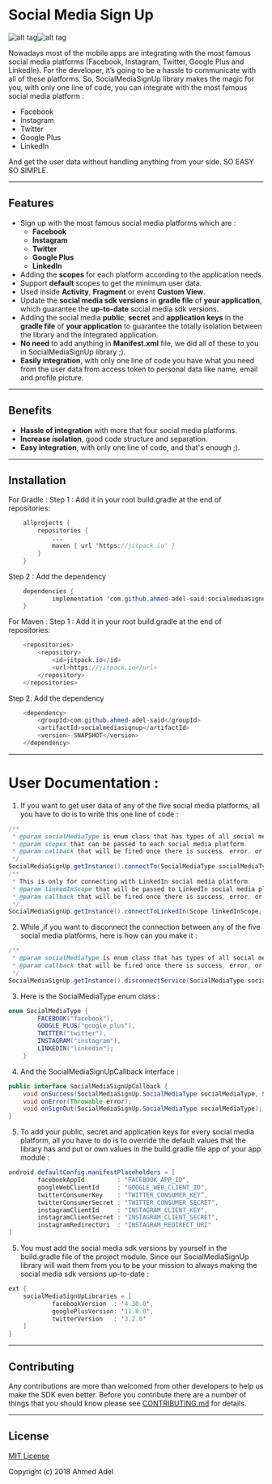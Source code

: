 # Social Media Sign Up

![alt tag](https://github.com/ahmed-adel-said/socialmediasignup/blob/master/screenshots/device-2018-02-18-001508.png)![alt tag](https://github.com/ahmed-adel-said/socialmediasignup/blob/master/screenshots/device-2018-02-18-001702.png)

Nowadays most of the mobile apps are integrating with the most famous social media platforms (Facebook, Instagram, Twitter, Google Plus and LinkedIn). For the developer, it’s going to be a hassle to communicate with all of these platforms.
So, SocialMediaSignUp library makes the magic for you, with only one line of code, you can integrate with the most famous social media platform :
- Facebook
- Instagram
- Twitter
- Google Plus
- LinkedIn

And get the user data without handling anything from your side.
SO EASY SO SIMPLE.

-----------------------------------------------------------------------------------------------------

## Features

- Sign up with the most famous social media platforms which are :
  - **Facebook**
  - **Instagram**
  - **Twitter**
  - **Google Plus**
  - **LinkedIn**
- Adding the **scopes** for each platform according to the application needs.
- Support **default** scopes to get the minimum user data.
- Used inside **Activity**, **Fragment** or event **Custom View**.
- Update the **social media sdk versions** in **gradle file** of **your application**, which guarantee the **up-to-date** social media sdk versions.
- Adding the social media **public**, **secret** and **application keys** in the **gradle file** of **your application** to guarantee the totally isolation between the library and the integrated application.
- **No need** to add anything in **Manifest.xml** file, we did all of these to you in SocialMediaSignUp library ;).
- **Easily integration**, with only one line of code you have what you need from the user data from access token to personal data like name, email and profile picture.
  
-----------------------------------------------------------------------------------------------------

## Benefits

- **Hassle of integration** with more that four social media platforms.
- **Increase isolation**, good code structure and separation.
- **Easy integration**, with only one line of code, and that's enough ;).

-----------------------------------------------------------------------------------------------------

## Installation

For Gradle :
Step 1 : Add it in your root build.gradle at the end of repositories:
```java
	allprojects {
		repositories {
			...
			maven { url 'https://jitpack.io' }
		}
	}
```
Step 2 : Add the dependency
```java
	dependencies {
	        implementation 'com.github.ahmed-adel-said:socialmediasignup:-SNAPSHOT'
	}
```
For Maven :
Step 1 : Add it in your root build.gradle at the end of repositories:
```java
	<repositories>
		<repository>
		    <id>jitpack.io</id>
		    <url>https://jitpack.io</url>
		</repository>
	</repositories>
```
Step 2. Add the dependency
```java
	<dependency>
	    <groupId>com.github.ahmed-adel-said</groupId>
	    <artifactId>socialmediasignup</artifactId>
	    <version>-SNAPSHOT</version>
	</dependency>
```

-----------------------------------------------------------------------------------------------------

# User Documentation :

1. If you want to get user data of any of the five social media platforms, all you have to do is to write this one line of code :
```java
/**
 * @param socialMediaType is enum class that has types of all social media platforms.
 * @param scopes that can be passed to each social media platform.
 * @param callback that will be fired once there is success, error, or sign out happens during the connection with any social media platform.
 */
SocialMediaSignUp.getInstance().connectTo(SocialMediaType socialMediaType, List<String> scopes, SocialMediaSignUpCallback callback);
/**
 * This is only for connecting with LinkedIn social media platform.
 * @param linkedInScope that will be passed to LinkedIn social media platform.
 * @param callback that will be fired once there is success, error, or sign out happened during the connection with LinkedIn social media platform.
 */
SocialMediaSignUp.getInstance().connectToLinkedIn(Scope linkedInScope, SocialMediaSignUpCallback callback);
```

2. While ,if you want to disconnect the connection between any of the five social media platforms, here is how can you make it :
```java
/**
 * @param socialMediaType is enum class that has types of all social media platforms.
 * @param callback that will be fired once there is success, error, or sign out happens during the connection with any social media platform.
 */
SocialMediaSignUp.getInstance().disconnectService(SocialMediaType socialMediaType, SocialMediaSignUpCallback callback);
```

3. Here is the SocialMediaType enum class :
```java
enum SocialMediaType {
        FACEBOOK("facebook"),
        GOOGLE_PLUS("google_plus"),
        TWITTER("twitter"),
        INSTAGRAM("instagram"),
        LINKEDIN("linkedin");
    }
```

4. And the SocialMediaSignUpCallback interface :
```java
public interface SocialMediaSignUpCallback {
    void onSuccess(SocialMediaSignUp.SocialMediaType socialMediaType, SocialMediaUser socialMediaUser);
    void onError(Throwable error);
    void onSignOut(SocialMediaSignUp.SocialMediaType socialMediaType);
}
```

5. To add your public, secret and application keys for every social media platform, all you have to do is to override the default values that the library has and put or own values in the build.gradle file app of your app module :
```java
android.defaultConfig.manifestPlaceholders = [
        facebookAppId         : "FACEBOOK_APP_ID",
        googleWebClientId     : "GOOGLE_WEB_CLIENT_ID",
        twitterConsumerKey    : "TWITTER_CONSUMER_KEY”,
        twitterConsumerSecret : "TWITTER_CONSUMER_SECRET",
        instagramClientId     : "INSTAGRAM_CLIENT_KEY",
        instagramClientSecret : "INSTAGRAM_CLIENT_SECRET",
        instagramRedirectUri  : "INSTAGRAM_REDIRECT_URI"
]
```

5. You must add the social media sdk versions by yourself in the build.gradle file of the project module. Since our SocialMediaSignUp library will wait them from you to be your mission to always making the social media sdk versions up-to-date :
```java
ext {
    socialMediaSignUpLibraries = [
            facebookVersion  : '4.30.0',
            googlePlusVersion: '11.8.0',
            twitterVersion   : '3.2.0'
    ]
}
```

-----------------------------------------------------------------------------------------------------

## Contributing
Any contributions are more than welcomed from other developers to help us make the SDK even better.
Before you contribute there are a number of things that you should know please see [CONTRIBUTING.md](https://github.com/ahmed-adel-said/socialmediasignup/blob/master/CONTRIBUTING.md) for details.

-----------------------------------------------------------------------------------------------------

## License
[MIT License](https://github.com/ahmed-adel-said/socialmediasignup/blob/master/LICENSE)

Copyright (c) 2018 Ahmed Adel
